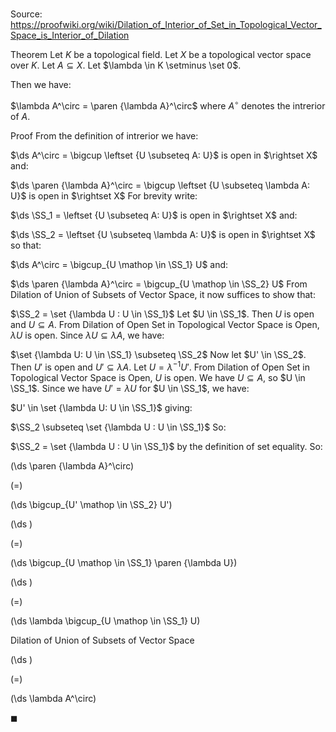 # 

Source: https://proofwiki.org/wiki/Dilation_of_Interior_of_Set_in_Topological_Vector_Space_is_Interior_of_Dilation

Theorem
Let $K$ be a topological field.
Let $X$ be a topological vector space over $K$. 
Let $A \subseteq X$.
Let $\lambda \in K \setminus \set 0$.

Then we have: 

$\lambda A^\circ = \paren {\lambda A}^\circ$
where $A^\circ$ denotes the intrerior of $A$. 


Proof
From the definition of intrerior we have:

$\ds A^\circ = \bigcup \leftset {U \subseteq A: U}$ is open in $\rightset X$
and:

$\ds \paren {\lambda A}^\circ = \bigcup \leftset {U \subseteq \lambda A: U}$ is open in $\rightset X$
For brevity write: 

$\ds \SS_1 = \leftset {U \subseteq A: U}$ is open in $\rightset X$
and:

$\ds \SS_2 = \leftset {U \subseteq \lambda A: U}$ is open in $\rightset X$
so that: 

$\ds A^\circ = \bigcup_{U \mathop \in \SS_1} U$
and:

$\ds \paren {\lambda A}^\circ = \bigcup_{U \mathop \in \SS_2} U$
From Dilation of Union of Subsets of Vector Space, it now suffices to show that: 

$\SS_2 = \set {\lambda U : U \in \SS_1}$
Let $U \in \SS_1$.
Then $U$ is open and $U \subseteq A$.
From Dilation of Open Set in Topological Vector Space is Open, $\lambda U$ is open.
Since $\lambda U \subseteq \lambda A$, we have: 

$\set {\lambda U: U \in \SS_1} \subseteq \SS_2$
Now let $U' \in \SS_2$.
Then $U'$ is open and $U' \subseteq \lambda A$.
Let $U = \lambda^{-1} U'$.
From Dilation of Open Set in Topological Vector Space is Open, $U$ is open.
We have $U \subseteq A$, so $U \in \SS_1$. 
Since we have $U' = \lambda U$ for $U \in \SS_1$, we have: 

$U' \in \set {\lambda U: U \in \SS_1}$
giving:

$\SS_2 \subseteq \set {\lambda U : U \in \SS_1}$
So:

$\SS_2 = \set {\lambda U : U \in \SS_1}$
by the definition of set equality.
So: 














\(\ds \paren {\lambda A}^\circ\)

\(=\)







\(\ds \bigcup_{U' \mathop \in \SS_2} U'\)




















\(\ds \)

\(=\)







\(\ds \bigcup_{U \mathop \in \SS_1} \paren {\lambda U}\)




















\(\ds \)

\(=\)







\(\ds \lambda \bigcup_{U \mathop \in \SS_1} U\)





Dilation of Union of Subsets of Vector Space














\(\ds \)

\(=\)







\(\ds \lambda A^\circ\)









$\blacksquare$





